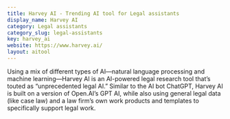 ```yaml
---
title: Harvey AI - Trending AI tool for Legal assistants
display_name: Harvey AI
category: Legal assistants
category_slug: legal-assistants
key: harvey_ai
website: https://www.harvey.ai/
layout: aitool
---
```


Using a mix of different types of AI—natural language processing and machine learning—Harvey AI is an AI-powered legal research tool that’s touted as “unprecedented legal AI.” Similar to the AI bot ChatGPT, Harvey AI is built on a version of Open.AI’s GPT AI, while also using general legal data (like case law) and a law firm’s own work products and templates to specifically support legal work.
